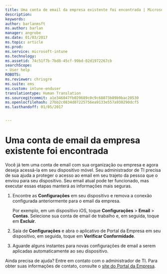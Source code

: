 ```yaml
---
title: Uma conta de email da empresa existente foi encontrada | Microsoft Docs
description: 
keywords: 
author: barlanmsft
ms.author: barlan
manager: angrobe
ms.date: 01/03/2017
ms.topic: article
ms.prod: 
ms.service: microsoft-intune
ms.technology: 
ms.assetid: 74c51f7b-7bd8-45cf-99bd-02d1972267cb
searchScope:
- User help
ROBOTS: 
ms.reviewer: chrisgre
ms.suite: ems
ms.custom: intune-enduser
translationtype: Human Translation
ms.sourcegitcommit: a1e346047fb029689c0c9c68073b89b9bac20530
ms.openlocfilehash: 27bb2c0834d07225756ea9133e557a930290dcf5
ms.lasthandoff: 01/05/2017


---
```


# <a name="an-existing-company-email-account-was-found"></a>Uma conta de email da empresa existente foi encontrada

Você já tem uma conta de email com sua organização ou empresa e agora deseja acessá-la em seu dispositivo móvel. Seu administrador de TI precisa de sua ajuda a proteger o acesso ao email em seu trajeto da pessoa que o enviou para seu dispositivo. Seu email atual pode ter funcionado, mas executar essas etapas manterá as informações mais seguras.

1.  Encontre as **Configurações** em seu dispositivo e remova a conexão configurada anteriormente para o email da empresa.

    Por exemplo, em um dispositivo iOS, toque **Configurações** > **Email** > **Contas**. Selecione sua conta de email de trabalho e, em seguida, toque em **Excluir**.

2.  Saia de **Configurações** e abra o aplicativo de Portal da Empresa em seu dispositivo, em seguida, toque em **Verificar Conformidade**.

3.  Aguarde alguns instantes para novas configurações de email a serem aplicadas automaticamente ao seu dispositivo.

Ainda precisa de ajuda? Entre em contato com o administrador de TI. Para obter suas informações de contato, consulte o [site do Portal da Empresa](http://portal.manage.microsoft.com).

